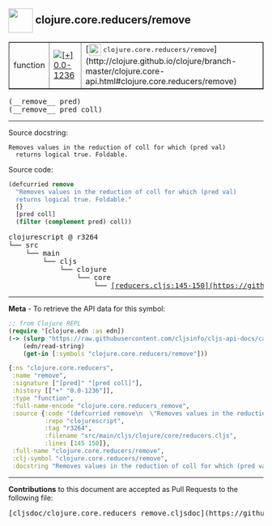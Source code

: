 ## <img width="48px" valign="middle" src="http://i.imgur.com/Hi20huC.png"> clojure.core.reducers/remove

 <table border="1">
<tr>

<td>function</td>
<td><a href="https://github.com/cljsinfo/cljs-api-docs/tree/0.0-1236"><img valign="middle" alt="[+] 0.0-1236" src="https://img.shields.io/badge/+-0.0--1236-lightgrey.svg"></a> </td>
<td>
[<img height="24px" valign="middle" src="http://i.imgur.com/1GjPKvB.png"> <samp>clojure.core.reducers/remove</samp>](http://clojure.github.io/clojure/branch-master/clojure.core-api.html#clojure.core.reducers/remove)
</td>
</tr>
</table>

 <samp>
(__remove__ pred)<br>
</samp>
 <samp>
(__remove__ pred coll)<br>
</samp>

---




Source docstring:

```
Removes values in the reduction of coll for which (pred val)
  returns logical true. Foldable.
```

Source code:

```clj
(defcurried remove
  "Removes values in the reduction of coll for which (pred val)
  returns logical true. Foldable."
  {}
  [pred coll]
  (filter (complement pred) coll))
```

 <pre>
clojurescript @ r3264
└── src
    └── main
        └── cljs
            └── clojure
                └── core
                    └── <ins>[reducers.cljs:145-150](https://github.com/clojure/clojurescript/blob/r3264/src/main/cljs/clojure/core/reducers.cljs#L145-L150)</ins>
</pre>


---

__Meta__ - To retrieve the API data for this symbol:

```clj
;; from Clojure REPL
(require '[clojure.edn :as edn])
(-> (slurp "https://raw.githubusercontent.com/cljsinfo/cljs-api-docs/catalog/cljs-api.edn")
    (edn/read-string)
    (get-in [:symbols "clojure.core.reducers/remove"]))
```

```clj
{:ns "clojure.core.reducers",
 :name "remove",
 :signature ["[pred]" "[pred coll]"],
 :history [["+" "0.0-1236"]],
 :type "function",
 :full-name-encode "clojure.core.reducers_remove",
 :source {:code "(defcurried remove\n  \"Removes values in the reduction of coll for which (pred val)\n  returns logical true. Foldable.\"\n  {}\n  [pred coll]\n  (filter (complement pred) coll))",
          :repo "clojurescript",
          :tag "r3264",
          :filename "src/main/cljs/clojure/core/reducers.cljs",
          :lines [145 150]},
 :full-name "clojure.core.reducers/remove",
 :clj-symbol "clojure.core.reducers/remove",
 :docstring "Removes values in the reduction of coll for which (pred val)\n  returns logical true. Foldable."}

```

---

__Contributions__ to this document are accepted as Pull Requests to the following file:

 <pre>
[cljsdoc/clojure.core.reducers_remove.cljsdoc](https://github.com/cljsinfo/cljs-api-docs/blob/master/cljsdoc/clojure.core.reducers_remove.cljsdoc)
</pre>

